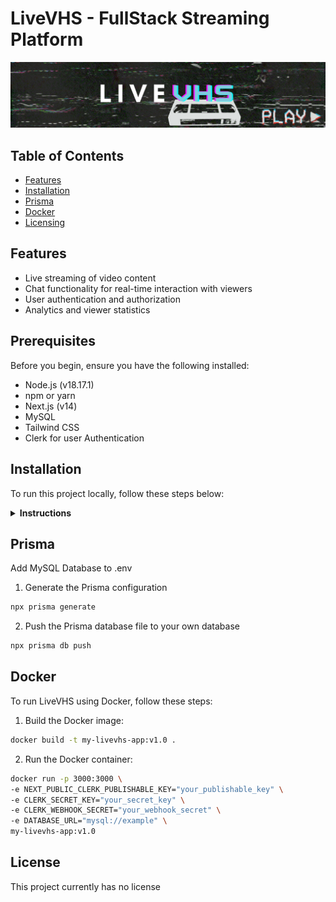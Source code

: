 # LiveVHS - FullStack Streaming Platform
<img src="https://raw.githubusercontent.com/KayTwenty/LiveVHS/main/public/banner.png" alt="Banner">

## Table of Contents
- [Features](#features)
- [Installation](#installation)
- [Prisma](#prisma)
- [Docker](#docker)
- [Licensing](#license)

## Features

- Live streaming of video content
- Chat functionality for real-time interaction with viewers
- User authentication and authorization
- Analytics and viewer statistics

## Prerequisites

Before you begin, ensure you have the following installed:

- Node.js (v18.17.1)
- npm or yarn
- Next.js (v14)
- MySQL
- Tailwind CSS
- Clerk for user Authentication


## Installation

To run this project locally, follow these steps below:

<details closed>
<summary><b>Instructions</b></summary>

1. Clone the repository:
```bash
git clone https://github.com/KayTwenty/LiveVHS.git
```

2. Navigate to the project directory:
```bash
cd LiveVHS
```

3. Install the necessary dependencies:
```bash
npm install
# or
yarn install
```

4. Install ngrok globally:
```bash
npm install -g ngrok
```

5. Run the development server:
```bash
npm run dev
# or 
yarn dev
```

6. Start ngrok tunnel:
```bash
ngrok http 3000
```
The site should now be available at http://localhost:3000.
</details>

## Prisma
Add MySQL Database to .env

1. Generate the Prisma configuration
```bash
npx prisma generate
```

2. Push the Prisma database file to your own database
```bash
npx prisma db push
```

## Docker
To run LiveVHS using Docker, follow these steps:

1. Build the Docker image:
```bash
docker build -t my-livevhs-app:v1.0 .
```

2. Run the Docker container:
```bash
docker run -p 3000:3000 \
-e NEXT_PUBLIC_CLERK_PUBLISHABLE_KEY="your_publishable_key" \
-e CLERK_SECRET_KEY="your_secret_key" \
-e CLERK_WEBHOOK_SECRET="your_webhook_secret" \
-e DATABASE_URL="mysql://example" \
my-livevhs-app:v1.0
```

## License

This project currently has no license